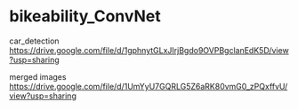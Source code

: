 # bikeability_ConvNet
 
car_detection
https://drive.google.com/file/d/1gphnytGLxJIrjBgdo9OVPBgclanEdK5D/view?usp=sharing

merged images
https://drive.google.com/file/d/1UmYyU7GQRLG5Z6aRK80vmG0_zPQxffvU/view?usp=sharing
